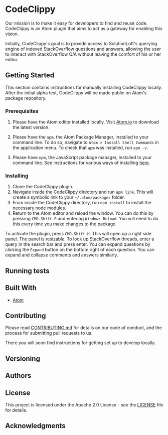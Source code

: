 # CodeClippy

Our mission is to make it easy for developers to find and reuse code. CodeClippy
is an Atom plugin that aims to act as a gateway for enabling this vision.

Initially, CodeClippy's goal is to provide access to SolutionLoft's querying engine
of indexed StackOverflow questions and answers, allowing the user to interact with StackOverflow Q/A without leaving the comfort of his or her editor.

## Getting Started

This section contains instructions for manually installing CodeClippy locally.
After the initial alpha test, CodeClippy will be made public on Atom's package
repository.

### Prerequisites

1. Please have the Atom editor installed locally. Visit [Atom.io](https://atom.io/)
to download the latest version.

2. Please have the `apm`, the Atom Package Manager, installed to your command line.
To do so, navigate to `Atom > Install Shell Commands` in the application menu. To check
that `apm` was installed, run `apm -v`.

3. Please have `npm`, the JavaScript package manager, installed to your command line.
See instructions for various ways of installing [here](https://www.npmjs.com/get-npm?utm_source=house&utm_medium=homepage&utm_campaign=free%20orgs&utm_term=Install%20npm).

### Installing

1. Clone the CodeClippy plugin.
2. Navigate inside the CodeClippy directory and run `apm link`. This will create
a symbolic link to your `~/.atom/packages` folder.
3. From inside the CodeClippy directory, run `npm install` to install the necessary
node modules.
4. Return to the Atom editor and reload the window. You can do this by pressing
`CMD-Shift-P` and entering `Window: Reload`. You will need to do this every time
you make changes to the package.

To activate the plugin, press `CMD-Shift-H`. This will open up a right side panel.
The panel is resizable. To look up StackOverflow threads, enter a query in the
search bar and press enter. You can expand questions by clicking the `Expand` button
on the bottom right of each question. You can expand and collapse comments and answers
similarly.

## Running tests

## Built With

* [Atom](https://atom.io/docs)

## Contributing

Please read [CONTRIBUTING.md](https://github.com/SolutionLoft/CodeClippy-Atom/blob/master/CONTRIBUTING.md) for details on our
code of conduct, and the process for submitting pull requests to us.

There you will soon find instructions for getting set up to develop locally.

## Versioning

## Authors

## License

This project is licensed under the Apache 2.0 License - see the [LICENSE](LICENSE) file for details.

## Acknowledgments

